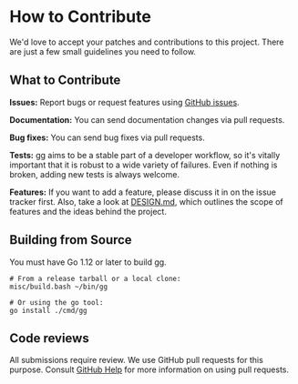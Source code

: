 # How to Contribute

We'd love to accept your patches and contributions to this project. There are
just a few small guidelines you need to follow.

## What to Contribute

**Issues:** Report bugs or request features using [GitHub issues][issues].

**Documentation:** You can send documentation changes via pull requests.

**Bug fixes:** You can send bug fixes via pull requests.

**Tests:** gg aims to be a stable part of a developer workflow, so it's vitally
important that it is robust to a wide variety of failures.  Even if nothing is
broken, adding new tests is always welcome.

**Features:** If you want to add a feature, please discuss it in on the issue
tracker first. Also, take a look at [DESIGN.md][], which outlines the scope of
features and the ideas behind the project.

[issues]: https://github.com/zombiezen/gg/issues
[DESIGN.md]: https://github.com/zombiezen/gg/blob/master/DESIGN.md

## Building from Source

You must have Go 1.12 or later to build gg.

```
# From a release tarball or a local clone:
misc/build.bash ~/bin/gg

# Or using the go tool:
go install ./cmd/gg
```

## Code reviews

All submissions require review. We use GitHub pull requests for this purpose.
Consult [GitHub Help](https://help.github.com/articles/about-pull-requests/) for
more information on using pull requests.
